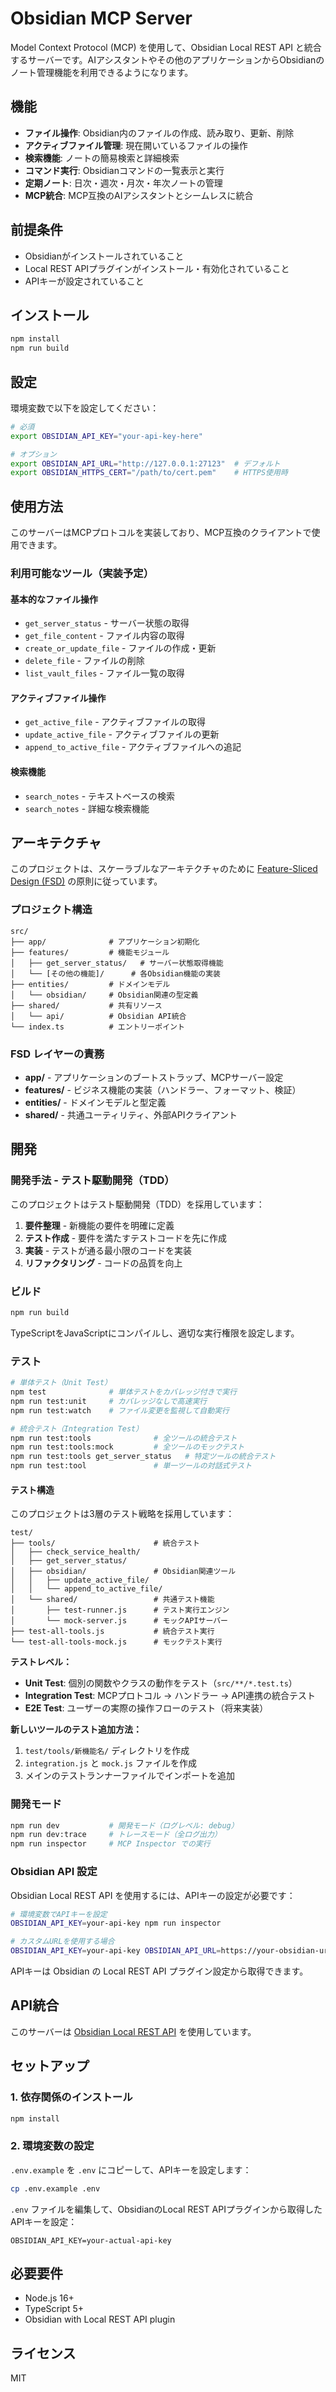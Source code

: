 # Obsidian MCP Server

Model Context Protocol (MCP) を使用して、Obsidian Local REST API と統合するサーバーです。AIアシスタントやその他のアプリケーションからObsidianのノート管理機能を利用できるようになります。

## 機能

- **ファイル操作**: Obsidian内のファイルの作成、読み取り、更新、削除
- **アクティブファイル管理**: 現在開いているファイルの操作
- **検索機能**: ノートの簡易検索と詳細検索
- **コマンド実行**: Obsidianコマンドの一覧表示と実行
- **定期ノート**: 日次・週次・月次・年次ノートの管理
- **MCP統合**: MCP互換のAIアシスタントとシームレスに統合

## 前提条件

- Obsidianがインストールされていること
- Local REST APIプラグインがインストール・有効化されていること
- APIキーが設定されていること

## インストール

```bash
npm install
npm run build
```

## 設定

環境変数で以下を設定してください：

```bash
# 必須
export OBSIDIAN_API_KEY="your-api-key-here"

# オプション
export OBSIDIAN_API_URL="http://127.0.0.1:27123"  # デフォルト
export OBSIDIAN_HTTPS_CERT="/path/to/cert.pem"    # HTTPS使用時
```

## 使用方法

このサーバーはMCPプロトコルを実装しており、MCP互換のクライアントで使用できます。

### 利用可能なツール（実装予定）

#### 基本的なファイル操作
- `get_server_status` - サーバー状態の取得
- `get_file_content` - ファイル内容の取得
- `create_or_update_file` - ファイルの作成・更新
- `delete_file` - ファイルの削除
- `list_vault_files` - ファイル一覧の取得

#### アクティブファイル操作
- `get_active_file` - アクティブファイルの取得
- `update_active_file` - アクティブファイルの更新
- `append_to_active_file` - アクティブファイルへの追記

#### 検索機能
- `search_notes` - テキストベースの検索
- `search_notes` - 詳細な検索機能

## アーキテクチャ

このプロジェクトは、スケーラブルなアーキテクチャのために [Feature-Sliced Design (FSD)](https://feature-sliced.design/) の原則に従っています。

### プロジェクト構造

```
src/
├── app/              # アプリケーション初期化
├── features/         # 機能モジュール
│   ├── get_server_status/   # サーバー状態取得機能
│   └── [その他の機能]/      # 各Obsidian機能の実装
├── entities/         # ドメインモデル
│   └── obsidian/     # Obsidian関連の型定義
├── shared/           # 共有リソース
│   └── api/          # Obsidian API統合
└── index.ts          # エントリーポイント
```

### FSD レイヤーの責務

- **app/** - アプリケーションのブートストラップ、MCPサーバー設定
- **features/** - ビジネス機能の実装（ハンドラー、フォーマット、検証）
- **entities/** - ドメインモデルと型定義
- **shared/** - 共通ユーティリティ、外部APIクライアント

## 開発

### 開発手法 - テスト駆動開発（TDD）

このプロジェクトはテスト駆動開発（TDD）を採用しています：

1. **要件整理** - 新機能の要件を明確に定義
2. **テスト作成** - 要件を満たすテストコードを先に作成
3. **実装** - テストが通る最小限のコードを実装
4. **リファクタリング** - コードの品質を向上

### ビルド

```bash
npm run build
```

TypeScriptをJavaScriptにコンパイルし、適切な実行権限を設定します。

### テスト

```bash
# 単体テスト（Unit Test）
npm test              # 単体テストをカバレッジ付きで実行
npm run test:unit     # カバレッジなしで高速実行
npm run test:watch    # ファイル変更を監視して自動実行

# 統合テスト（Integration Test）
npm run test:tools              # 全ツールの統合テスト
npm run test:tools:mock         # 全ツールのモックテスト
npm run test:tools get_server_status   # 特定ツールの統合テスト
npm run test:tool               # 単一ツールの対話式テスト
```

#### テスト構造

このプロジェクトは3層のテスト戦略を採用しています：

```
test/
├── tools/                      # 統合テスト
│   ├── check_service_health/
│   ├── get_server_status/
│   ├── obsidian/               # Obsidian関連ツール
│   │   ├── update_active_file/
│   │   └── append_to_active_file/
│   └── shared/                 # 共通テスト機能
│       ├── test-runner.js      # テスト実行エンジン
│       └── mock-server.js      # モックAPIサーバー
├── test-all-tools.js           # 統合テスト実行
└── test-all-tools-mock.js      # モックテスト実行
```

**テストレベル：**
- **Unit Test**: 個別の関数やクラスの動作をテスト（`src/**/*.test.ts`）
- **Integration Test**: MCPプロトコル → ハンドラー → API連携の統合テスト
- **E2E Test**: ユーザーの実際の操作フローのテスト（将来実装）

**新しいツールのテスト追加方法：**
1. `test/tools/新機能名/` ディレクトリを作成
2. `integration.js` と `mock.js` ファイルを作成
3. メインのテストランナーファイルでインポートを追加

### 開発モード

```bash
npm run dev           # 開発モード（ログレベル: debug）
npm run dev:trace     # トレースモード（全ログ出力）
npm run inspector     # MCP Inspector での実行
```

### Obsidian API 設定

Obsidian Local REST API を使用するには、APIキーの設定が必要です：

```bash
# 環境変数でAPIキーを設定
OBSIDIAN_API_KEY=your-api-key npm run inspector

# カスタムURLを使用する場合
OBSIDIAN_API_KEY=your-api-key OBSIDIAN_API_URL=https://your-obsidian-url:port npm run inspector
```

APIキーは Obsidian の Local REST API プラグイン設定から取得できます。

## API統合

このサーバーは [Obsidian Local REST API](https://github.com/coddingtonbear/obsidian-local-rest-api) を使用しています。

## セットアップ

### 1. 依存関係のインストール

```bash
npm install
```

### 2. 環境変数の設定

`.env.example` を `.env` にコピーして、APIキーを設定します：

```bash
cp .env.example .env
```

`.env` ファイルを編集して、ObsidianのLocal REST APIプラグインから取得したAPIキーを設定：

```
OBSIDIAN_API_KEY=your-actual-api-key
```

## 必要要件

- Node.js 16+
- TypeScript 5+
- Obsidian with Local REST API plugin

## ライセンス

MIT